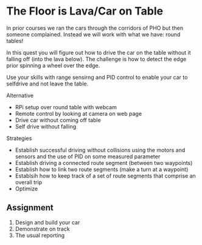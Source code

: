 # The Floor is Lava/Car on Table

In prior courses we ran the cars through the corridors of PHO but then
someone complained. Instead we will work with what we have: round
tables!

In this quest you will figure out how to drive the car on the table
without it falling off (into the lava below). The challenge is how to
detect the edge prior spinning a wheel over the edge. 

Use your skills with range sensirng and PID control to
enable your car to selfdrive and not leave the table. 

Alternative
- RPi setup over round table with webcam
- Remote control by looking at camera on web page
- Drive car without coming off table
- Self drive without falling


Strategies
- Establish successful driving without collisions using the motors and sensors
and the use of PID on some measured parameter
- Establish driving a connected route segment (between two waypoints)
- Establish how to link two route segments (make a turn at a waypoint)
- Establsih how to keep track of a set of route segments that comprise an overall trip
- Optimize


## Assignment
1. Design and build your car
2. Demonstrate on track
3. The usual reporting

